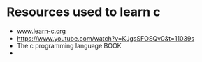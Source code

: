 # Resources used to learn c

- www.learn-c.org
- https://www.youtube.com/watch?v=KJgsSFOSQv0&t=11039s
- The c programming language BOOK
- 